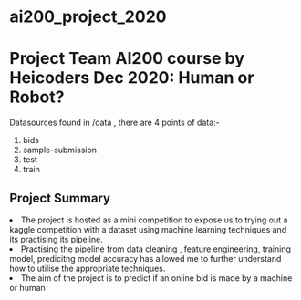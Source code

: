 # ai200_project_2020

<h1>Project Team AI200 course by Heicoders Dec 2020: Human or Robot?</h1>

Datasources found in /data , there are 4 points of data:-
1) bids
2) sample-submission
3) test
4) train


<h2>Project Summary</h2>
<li>The project is hosted as a mini competition to expose us to trying out a kaggle competition with a dataset using machine learning techniques and its practising its pipeline.</li>
<li>Practising the pipeline from data cleaning , feature engineering, training model, predicitng model accuracy has allowed me to further understand how to utilise the appropriate techniques.</li>
<li>The aim of the project is to predict if an online bid is made by a machine or human</li>


